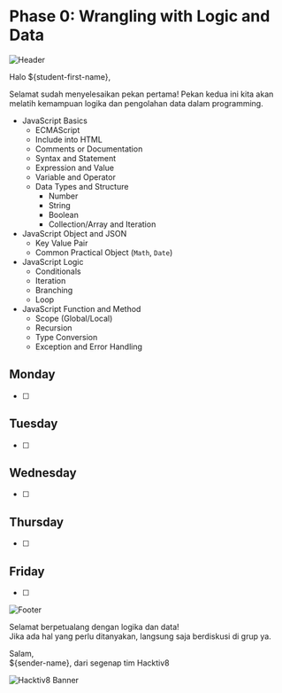 # Phase 0: Wrangling with Logic and Data

![Header](images/header.png)

Halo ${student-first-name},

Selamat sudah menyelesaikan pekan pertama! Pekan kedua ini kita akan melatih kemampuan logika dan pengolahan data dalam programming.

- JavaScript Basics
  - ECMAScript
  - Include into HTML
  - Comments or Documentation
  - Syntax and Statement
  - Expression and Value
  - Variable and Operator
  - Data Types and Structure
    - Number
    - String
    - Boolean
    - Collection/Array and Iteration
- JavaScript Object and JSON
  - Key Value Pair
  - Common Practical Object (`Math`, `Date`)
- JavaScript Logic
  - Conditionals
  - Iteration
  - Branching
  - Loop
- JavaScript Function and Method
  - Scope (Global/Local)
  - Recursion
  - Type Conversion
  - Exception and Error Handling

## Monday

- [ ] 

## Tuesday

- [ ] 

## Wednesday

- [ ] 

## Thursday

- [ ] 

## Friday

- [ ] 

![Footer](images/footer.png)

Selamat berpetualang dengan logika dan data!  
Jika ada hal yang perlu ditanyakan, langsung saja berdiskusi di grup ya.

Salam,  
${sender-name}, dari segenap tim Hacktiv8

![Hacktiv8 Banner](images/hacktiv8-banner.png)
